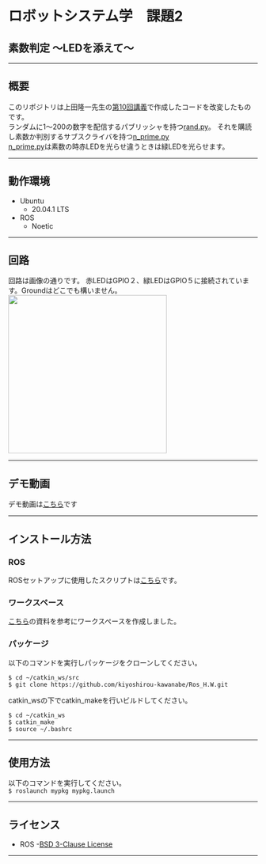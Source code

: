 # ロボットシステム学　課題2
## 素数判定 ～LEDを添えて～
___
## 概要
このリポジトリは上田隆一先生の[第10回講義]()で作成したコードを改変したものです。<br>
ランダムに1～200の数字を配信するパブリッシャを持つ[rand.py](https://github.com/kiyoshirou-kawanabe/mypkg/blob/main/scripts/rand.py)。
それを購読し素数か判別するサブスクライバを持つ[n_prime.py](https://github.com/kiyoshirou-kawanabe/mypkg/blob/main/scripts/n_prime.py)<br>
[n_prime.py](https://github.com/kiyoshirou-kawanabe/mypkg/blob/main/scripts/n_prime.py)は素数の時赤LEDを光らせ違うときは緑LEDを光らせます。
___
## 動作環境
- Ubuntu
  - 20.04.1 LTS
- ROS
  - Noetic
___
## 回路
回路は画像の通りです。
赤LEDはGPIO２、緑LEDはGPIO５に接続されています。Groundはどこでも構いません。<br>
<img src="https://user-images.githubusercontent.com/53420739/104808557-79c8b700-582a-11eb-9e0d-db522a22cd38.png" width="320px">

___
## デモ動画
デモ動画は[こちら](https://www.youtube.com/watch?v=cw0zK5fMJXw)です
___
## インストール方法
### ROS
  ROSセットアップに使用したスクリプトは[こちら](https://github.com/ryuichiueda/ros_setup_scripts_Ubuntu20.04_desktop)です。<br>

### ワークスペース
  [こちら](https://github.com/ryuichiueda/robosys2020/blob/master/md/ros.md)の資料を参考にワークスペースを作成しました。<br>
  
### パッケージ
  以下のコマンドを実行しパッケージをクローンしてください。<br>
  ```
  $ cd ~/catkin_ws/src
  $ git clone https://github.com/kiyoshirou-kawanabe/Ros_H.W.git
  ```
catkin_wsの下でcatkin_makeを行いビルドしてください。<br>
```
$ cd ~/catkin_ws
$ catkin_make
$ source ~/.bashrc
```
___
## 使用方法
以下のコマンドを実行してください。<br>
```$ roslaunch mypkg mypkg.launch```
___
## ライセンス
- ROS -[BSD 3-Clause License](https://github.com/kiyoshirou-kawanabe/mypkg/blob/main/LICENSE)
___
